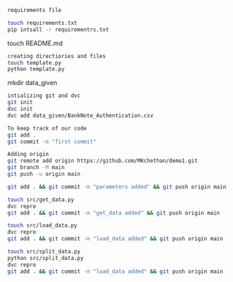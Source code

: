 ```bash
requirements file 

touch requirements.txt
pip intsall -r requirementrs.txt
```


touch README.md

```bash
creating directiories and files
touch template.py
python template.py
```


mkdir data_given

```bash 
intializing git and dvc
git init
dvc init
dvc add data_given/BankNote_Authentication.csv
```

```bash 
To keep track of our code
git add .
git commit -m "first commit"
```

```bash
Adding origin
git remote add origin https://github.com/MKchethan/demo1.git
git branch -M main
git push -u origin main
```

```bash 
git add . && git commit -m "parameters added" && git push origin main
```

```bash 
touch src/get_data.py
dvc repro
git add . && git commit -m "get_data added" && git push origin main
```

```bash
touch src/load_data.py
dvc repro
git add . && git commit -m "load_data added" && git push origin main
```

```bash
touch src/split_data.py
python src/split_data.py
dvc repro
git add . && git commit -m "load_data added" && git push origin main
```